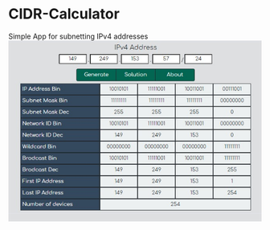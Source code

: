 # CIDR-Calculator
Simple App for subnetting IPv4 addresses  
![alt text](https://github.com/mmh4all/CIDR-Calculator/blob/main/preview.jpeg?raw=true)
